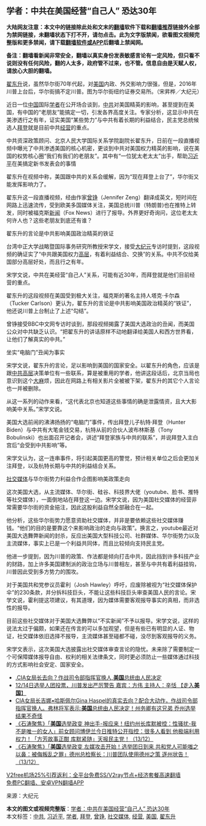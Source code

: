  <h2>学者：中共在美国经营“自己人” 恐达30年</h2> <p class="notice"><b>大陆网友注意：本文中的链接除此处和文末的<a href="https://github.com/bannedbook/fanqiang" >翻墙</a>软件下载和<a href="https://github.com/killgcd/justmysocks/blob/master/README.md">翻墙推荐</a>链接外全部为禁网链接，未翻墙状态下打不开，请勿点击。此为文字版禁闻，欲看图文视频完整版和更多禁闻，请下载<a href="https://github.com/bannedbook/fanqiang">翻墙软件或APP</a>后翻墙上禁闻网。</p><p>备注：翻墙看新闻非常安全，翻墙以真实身份发表敏感言论有一定风险，但只看不说则没有任何风险，翻的人太多，政府管不过来，也不管。信息自由是天赋人权，请放心大胆的翻墙。</b></p>  <div class="entry"> <p id="conimg"><a href="https://www.bannedbook.org/bnews/tag/%e7%bf%9f%e4%b8%9c%e5%8d%87/" class="st_tag internal_tag" rel="tag" title="标签 翟东升 下的日志">翟东升</a>说，虽然华尔街70年代起，对<a href="https://www.bannedbook.org/bnews/tag/%e7%be%8e%e5%9b%bd/" class="st_tag internal_tag" rel="tag" title="标签 美国 下的日志">美国</a>内政、外交影响力很强，但是，2016年川普上台后，华尔街搞不定川普。图为华尔街纽约证券交易所。（宋昇桦／大纪元）</p> <p>近日一位<span class='wp_keywordlink_affiliate'><a href="https://www.bannedbook.org/" title="中国" target="_blank">中国</a></span>国际<a href="https://www.bannedbook.org/bnews/tag/%e5%ad%a6%e8%80%85/" class="st_tag internal_tag" rel="tag" title="标签 学者 下的日志">学者</a>在公开场合谈到，<a href="https://www.bannedbook.org/bnews/tag/%e4%b8%ad%e5%85%b1/" class="st_tag internal_tag" rel="tag" title="标签 中共 下的日志">中共</a>对美国精英的影响，甚至提到在美国，有中国的“老朋友”能搞定一切，引发各界高度关注。专家分析，这显示中共在美渗透行之有年，证实美国“某些势力”与中共有着长期的利益结合，民主党总统候选人<a href="https://www.bannedbook.org/bnews/tag/%e6%8b%9c%e7%99%bb/" class="st_tag internal_tag" rel="tag" title="标签 拜登 下的日志">拜登</a>就是目前中共<a href="https://www.bannedbook.org/bnews/tag/%E7%BB%8F%E8%90%A5/" class="st_tag internal_tag" rel="tag" title="标签 经营 下的日志">经营</a>的重点。</p> <p>中共资深政策顾问、北京人民大学国际关系学院副院长翟东升，日前在一段直播视频中曝光了中共渗透美国的核心机密，更谈到中共对美国权力精英的影响，说在美国的权势核心圈“我们有我们的老朋友”。其中有“一位犹太老太太”出手，帮助<a href="https://www.bannedbook.org/bnews/tag/%e4%b9%a0%e8%bf%91%e5%b9%b3/" class="st_tag internal_tag" rel="tag" title="标签 习近平 下的日志">习近平</a>在美搞定新书发表会的事情</p> <p>翟东升在视频中称，美国跟中共的关系会缓解，因为“现在拜登上台了”，华尔街又能发挥影响力了。</p> <p>翟东升这一段直播视频，经由作家<a href="https://www.bannedbook.org/bnews/tag/%e6%9b%be%e9%93%ae/" class="st_tag internal_tag" rel="tag" title="标签 曾铮 下的日志">曾铮</a>（Jennifer Zeng）翻译成英文，短时间在网路上迅速流传，受到欧美多国媒体关注，美国总统川普（特朗普)也在推特上转发，同时被福克斯<span class='wp_keywordlink_affiliate'><a href="https://www.bannedbook.org/" title="新闻">新闻</a></span>（Fox News）进行了报导。外界更好奇询问，这位老太太何许人也？这些老朋友到底还有谁？</p>  <p>翟东升的言论是中共影响美国政治精英的铁证</p> <p>台湾中正大学战略暨国际事务研究所教授宋学文，接受<span class='wp_keywordlink_affiliate'><a href="http://www.epochtimes.com/" title="大纪元" target="_blank">大纪元</a></span>专访时提到，这段视频的确证实了“中共跟美国权力<span class='wp_keywordlink_affiliate'><a href="https://www.bannedbook.org/bnews/ccpdope/" title="中共高层内幕" target="_blank">高层</a></span>，有着利益结合、交换”的关系。中共不仅给美国部分高层好处，而且行之有年。</p> <p>宋学文说，中共在美经营“自己人”关系，可能有近30年，而拜登就是他们目前经营的重点。</p> <p>翟东升的这段视频在美国受到极大关注，福克斯的著名主持人塔克‧卡尔森（Tucker Carlson）更认为，翟东升的言论是中共影响美国政治精英的“铁证”，他还说川普上台制止了上述“勾结”。</p> <p>曾铮接受BBC中文网专访时谈到，那段视频揭露了美国大选政治的丑闻，而美国公众对中共缺乏认识。“把翟东升的讲话原样不动地翻译给美国人和西方世界看，让他们了解真实的中共。”</p>  <p>坐实“电脑门”丑闻为事实</p> <p>宋学文说，翟东升的言论，足以影响到美国的国家安全。以翟东升的角色，应该是跟<span class='wp_keywordlink_affiliate'><a href="https://www.bannedbook.org/bnews/ccpdope/" title="中共高层" target="_blank">中共高层</a></span>决策单位有一些联系，算是被重用的学者，他讲这段话后，北京当局也意识到这个<span class='wp_keywordlink'><a href="https://www.bannedbook.org/bnews/lifebaike/20181016/1013890.html" title="中国留学生试了一下大麻 结果死在回国路上" target="_blank">大麻</a></span>烦，因此在网路上有相关影片全被被下架，翟东升的其它个人言论也一并被删除。</p> <p>从这一系列的动作来看，“这代表北京也知道这些事情的确是泄露情资，且大大影响美中关系。”宋学文说。</p> <p>美国大选前闹的沸沸扬扬的“电脑门”事件，传出拜登儿子杭特‧拜登（Hunter Biden）与中共有大笔金钱交易，杭特从前的合伙人波布林斯基（Tony Bobulinski）也出面召开记者会，讲述“拜登家族与中共的联系”，并说拜登入主白宫后“会受到中共影响”等。</p> <p>宋学文认为，这一连串事件，将引起美国更高的警觉，预计相关单位之后会更加关注拜登，以及杭特长期与中共的利益结合关系。</p>  <p><a href="https://www.bannedbook.org/bnews/tag/%e7%a4%be%e4%ba%a4%e5%aa%92%e4%bd%93/" class="st_tag internal_tag" rel="tag" title="标签 社交媒体 下的日志">社交媒体</a>与华尔街势力利益合作企图影响美政策走向</p> <p>这次美国大选，从主流媒体、华尔街、硅谷、科技界大佬（youtube、脸书、推特等社交媒体），一面倒地站在拜登这一边。宋学文说，因为美国社交媒体的经营非常需要华尔街的资金挹注，因此这股利益自然全部融合在一起。</p> <p>他分析，这些华尔街势力愿意资助社交媒体，并非是要依赖这些社交媒体赚钱。“他们的目的是要靠这个来影响政治的走向与政策”。换言之，youtube最近对美国大选舞弊新闻的封杀，反应出美国大型科技公司、社群媒体、华尔街势力以及主流媒体，事实上已是一个利益共同体，而且比较倾向支持民主党。</p> <p>他进一步提到，因为川普的政策、作法都是倾向打击中共，因此挡到许多科技产业的财路，加上许多美国建制派的政治立场与川普相左，甚至与中共有着利益挂钩，川普因此受到多方势力的围攻。</p> <p>对于美国共和党参议员霍利（Josh Hawley）呼吁，应废除被视为“社交媒体保护伞”的230条款，并分拆科技巨头，不能让这些科技巨头审查美国人民的言论。宋学文说，霍利提这项建议，有其道理，因为媒体需要客观报导事实的真相，而非选性的报导。</p>  <p>目前这些社交媒体对于美国大选舞弊以“不实新闻”不予以报导。宋学文说，这样的说法太过于偏颇，如果还在传言的可以多加观望，但是有些已有明显的人证、物证，社交媒体依旧选择不报导，主流媒体甚至碰都不碰，没尽到客观报导的义务。</p> <p>宋学文表示，这次美国大选披露出社交媒体审查言论的隐忧。未来除了需要制定一个可保障媒体报导自由、权利的相关法律条文，同时更必须防止一些媒体通过科技的方式影响社会安定、国家安全。</p> <ul class='op-related-articles' title='相关阅读'> <li><a href='https://www.bannedbook.org/bnews/taiwannews/20201214/1447497.html' target='_blank'>.CIA女局长去向？作战司令部指挥官换人,<b>美国</b>总统由人民决定</a></li> <li><a href='https://www.bannedbook.org/bnews/bannedvideo/20201214/1447493.html' target='_blank'>12/14日选举人团投票，川普发出严厉警告  嘉宾：方伟  主持人：辛恬 【走入<b>美国</b>】</a></li> <li><a href='https://www.bannedbook.org/bnews/cbnews/20201214/1447489.html' target='_blank'>CIA女局长吉娜•哈斯佩尔Gina Haspel的真实去向？配合大动作，作战司令部指挥官换人。弗林将军表示:<b>美国</b>总统由人民决定！州务卿有这兄弟 乔州选举结果不奇怪</a></li> <li><a href='https://www.bannedbook.org/bnews/bannedvideo/20201214/1447485.html' target='_blank'>《石涛聚焦》「<b>美国</b>选举政变 神出手-报应来！纽约州长库默被控：性骚扰-我不是唯一的女人」前女顾问博伊兰今日推特公开指控：很多人看到 他极端利用权力！「方芳故事正酣 库默紧随」天报民主党！（13/12）</a></li> <li><a href='https://www.bannedbook.org/bnews/bannedvideo/20201214/1447483.html' target='_blank'>《石涛聚焦》「<b>美国</b>选举政变 左媒攻击开始！选举团日到来 共和党人可能嗤之以鼻：被侮叛乱之罪」德州总检察长：川普团队使用德州之策 逐州状告！（13/12）</a></li> </ul> <p class="texttj"> <a href="https://github.com/bannedbook/fanqiang/wiki/V2ray%E6%9C%BA%E5%9C%BA" target="_blank">V2free机场25%引荐返利：全平台免费SS/V2ray节点+经济套餐高速翻墙</a><br/> <a href="https://github.com/bannedbook/fanqiang/wiki/%E7%A6%81%E9%97%BB%E7%BD%91%E5%AE%89%E5%8D%93%E7%BF%BB%E5%A2%99%E6%96%B0%E9%97%BBAPP" target="_blank">免费PC翻墙、安卓VPN翻墙APP</a></p><p> 来源：大纪元 </p><a name='sharetosocial'></a>       <div><b>本文的图文或视频完整版</b>：<a href='https://www.bannedbook.org/bnews/cbnews/20201214/1447505.html'>学者：中共在美国经营“自己人” 恐达30年</a></div>  </div><!--END ENTRY--> <div class="postfooter"> <div>本文标签：<a href="https://www.bannedbook.org/bnews/tag/%e4%b8%ad%e5%85%b1/" rel="tag">中共</a>, <a href="https://www.bannedbook.org/bnews/tag/%e4%b9%a0%e8%bf%91%e5%b9%b3/" rel="tag">习近平</a>, <a href="https://www.bannedbook.org/bnews/tag/%e5%ad%a6%e8%80%85/" rel="tag">学者</a>, <a href="https://www.bannedbook.org/bnews/tag/%e6%8b%9c%e7%99%bb/" rel="tag">拜登</a>, <a href="https://www.bannedbook.org/bnews/tag/%e6%9b%be%e9%93%ae/" rel="tag">曾铮</a>, <a href="https://www.bannedbook.org/bnews/tag/%e7%a4%be%e4%ba%a4%e5%aa%92%e4%bd%93/" rel="tag">社交媒体</a>, <a href="https://www.bannedbook.org/bnews/tag/%E7%BB%8F%E8%90%A5/" rel="tag">经营</a>, <a href="https://www.bannedbook.org/bnews/tag/%e7%be%8e%e5%9b%bd/" rel="tag">美国</a>, <a href="https://www.bannedbook.org/bnews/tag/%e7%bf%9f%e4%b8%9c%e5%8d%87/" rel="tag">翟东升</a></div>  </div><!--END POSTFOOTER--> 